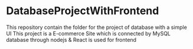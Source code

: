 # DatabaseProjectWithFrontend

This repository contain the folder for the project of database with a simple UI
This project is a E-commerce Site which is connected by MySQL database through nodejs & React is used
for frontend
